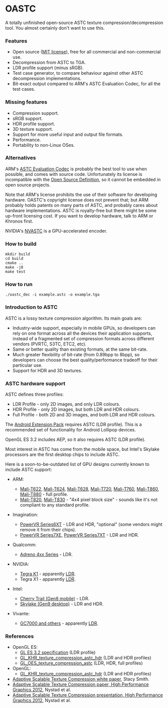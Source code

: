 # OASTC

A totally unfinished open-source ASTC texture compression/decompression tool.
You almost certainly don't want to use this.

### Features

* Open source ([MIT license](http://opensource.org/licenses/MIT)), free for all
commercial and non-commercial use.
* Decompression from ASTC to TGA.
* LDR profile support (minus sRGB).
* Test case generator, to compare behaviour against other ASTC decompression
implementations.
* Bit-exact output compared to ARM's ASTC Evaluation Codec, for all the test
cases.

### Missing features

* Compression support.
* sRGB support.
* HDR profile support.
* 3D texture support.
* Support for more useful input and output file formats.
* Performance.
* Portability to non-Linux OSes.

### Alternatives

ARM's [ASTC Evaluation Codec](https://github.com/ARM-software/astc-encoder) is
probably the best tool to use when possible, and comes with source code.
Unfortunately its license is incompatible with the [Open Source
Definition](http://opensource.org/osd), so it cannot be embedded in open source
projects.

Note that ARM's license prohibits the use of their software for developing
hardware. OASTC's copyright license does not prevent that; but ARM probably
holds patents on many parts of ASTC, and probably cares about hardware
implementations. ASTC is royalty-free but there might be some up-front
licensing cost. If you want to develop hardware, talk to ARM or Khronos first.

NVIDIA's [NVASTC](https://developer.nvidia.com/content/astc-compression-gets-cuda-boost)
is a GPU-accelerated encoder.

### How to build

    mkdir build
    cd build
    cmake ..
    make -j8
    make test

### How to run

    ./oastc_dec -i example.astc -o example.tga

### Introduction to ASTC

ASTC is a lossy texture compression algorithm. Its main goals are:

* Industry-wide support, especially in mobile GPUs, so developers can rely on
one format across all the devices their application supports, instead of a
fragmented set of compression formats across different vendors (PVRTC, S3TC,
ETC2, etc).
* Same or better quality than existing formats, at the same bit-rate.
* Much greater flexibility of bit-rate (from 0.89bpp to 8bpp), so developers
can choose the best quality/performance tradeoff for their particular use.
* Support for HDR and 3D textures.

### ASTC hardware support

ASTC defines three profiles:
* LDR Profile - only 2D images, and only LDR colours.
* HDR Profile - only 2D images, but both LDR and HDR colours.
* Full Profile - both 2D and 3D images, and both LDR and HDR colours.

The [Android Extension
Pack](https://developer.android.com/about/versions/android-5.0.html#AndroidExtensionPack)
requires ASTC (LDR profile). This is a recommended set of functionality for
Android Lollipop devices.

OpenGL ES 3.2 includes AEP, so it also requires ASTC (LDR profile).

Most interest in ASTC has come from the mobile space, but Intel's Skylake
processors are the first desktop chips to include ASTC.

Here is a soon-to-be-outdated list of GPU designs currently known to include
ASTC support:

* ARM:
  * [Mali-T622](http://www.arm.com/products/multimedia/mali-cost-efficient-graphics/mali-t622.php),
    [Mali-T624](http://www.arm.com/products/multimedia/mali-performance-efficient-graphics/mali-t624.php),
    [Mali-T628](http://www.arm.com/products/multimedia/mali-performance-efficient-graphics/mali-t628.php),
    [Mali-T720](http://www.arm.com/products/multimedia/mali-cost-efficient-graphics/mali-t720.php),
    [Mali-T760](http://www.arm.com/products/multimedia/mali-performance-efficient-graphics/mali-t760.php),
    [Mali-T860](http://www.arm.com/products/multimedia/mali-performance-efficient-graphics/mali-t860.php),
    [Mali-T880](http://www.arm.com/products/multimedia/mali-performance-efficient-graphics/mali-t880.php) -
      full profile.
  * [Mali-T820](http://www.arm.com/products/multimedia/mali-cost-efficient-graphics/mali-T820.php),
    [Mali-T830](http://www.arm.com/products/multimedia/mali-cost-efficient-graphics/mali-t830.php) -
      "4x4 pixel block size" - sounds like it's not compliant to any standard profile.

* Imagination:
  * [PowerVR Series6XT](http://imgtec.com/powervr/graphics/series6xt/) -
      LDR and HDR, "optional" (some vendors might remove it from their chips).
  * [PowerVR Series7XE](http://imgtec.com/powervr/graphics/series7xe/),
    [PowerVR Series7XT](http://imgtec.com/powervr/graphics/series7xt/) -
      LDR and HDR.

* Qualcomm:
  * [Adreno 4xx Series](https://developer.qualcomm.com/qfile/28557/adreno_opengl_es_developer_guide.pdf) -
      LDR.

* NVIDIA:
  * [Tegra K1](http://www.nvidia.com/content/PDF/tegra_white_papers/Tegra-K1-whitepaper-v1.0.pdf) -
      apparently [LDR](https://gfxbench.com/device.jsp?benchmark=gfx31&os=Android&api=gl&D=NVIDIA+Shield+tablet&testgroup=info).
  * Tegra X1 -
      apparently [LDR](https://gfxbench.com/device.jsp?benchmark=gfx31&D=NVIDIA+Shield+Android+TV&testgroup=info).

* Intel:
  * [Cherry Trail (Gen8 mobile)](https://software.intel.com/sites/default/files/managed/4a/38/Getting-There-First_OpenGLES3.1_Fractal_Combat_X.pdf) -
      LDR.
  * [Skylake (Gen9 desktop)](http://lists.freedesktop.org/archives/mesa-dev/2015-May/084639.html) -
      LDR and HDR.

* Vivante:
  * [GC7000 and others](http://www.vivantecorp.com/index.php/en/media-article/news/258-20140107-vivante-vega-gc7000.html) -
      apparently [LDR](https://gfxbench.com/device.jsp?benchmark=gfx31&os=Android&api=gl&D=Marvell+pxa1928dkb+%28development+board%29&testgroup=info).

### References

* OpenGL ES:
  * [GL ES 3.2 specification](https://www.khronos.org/registry/gles/specs/3.2/es_spec_3.2.pdf#page=528) (LDR profile)
  * [GL_KHR_texture_compression_astc_hdr](https://www.khronos.org/registry/gles/extensions/KHR/texture_compression_astc_hdr.txt) (LDR and HDR profiles)
  * [GL_OES_texture_compression_astc](https://www.khronos.org/registry/gles/extensions/OES/OES_texture_compression_astc.txt) (LDR, HDR, full profiles)
* OpenGL:
  * [GL_KHR_texture_compression_astc_hdr](https://www.opengl.org/registry/specs/KHR/texture_compression_astc_hdr.txt) (LDR and HDR profiles)
* [Adaptive Scalable Texture Compression white paper](http://malideveloper.arm.com/downloads/Stacy_ASTC_white%20paper.pdf), Stacy Smith.
* [Adaptive Scalable Texture Compression paper, High Performance Graphics 2012](http://www.cs.cmu.edu/afs/cs/academic/class/15869-f11/www/readings/nystad12_astc.pdf), Nystad et al.
* [Adaptive Scalable Texture Compression presentation, High Performance Graphics 2012](http://www.highperformancegraphics.net/previous/www_2012/media/Papers/HPG2012_Papers_Nystad.pdf), Nystad et al.

